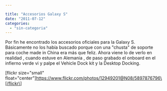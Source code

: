 ```yaml
---

title: "Accesorios Galaxy S"
date: "2011-07-12"
categories: 
  - "sin-categoria"
---
```


Por fin he encontrado los accesorios oficiales para la Galaxy S. Básicamente no los había buscado porque con una "chusta" de soporte para coche made in China era más que feliz. Ahora viene lo de verlo en realidad , cuando estuve en Alemania , de paso grabado el onboard en el infierno verde vi y palpe el Vehicle Dock kit y la Desktop Docking.

\[flickr size="small" float="center"\]https://www.flickr.com/photos/12949201@N08/5897876796\[/flickr\]
